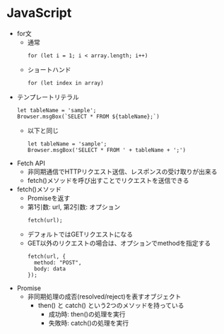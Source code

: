 # JavaScript
- for文
    - 通常
        ```
        for (let i = 1; i < array.length; i++)
        ```
    - ショートハンド
        ```
        for (let index in array)
        ```
- テンプレートリテラル
    ```
    let tableName = 'sample';
    Browser.msgBox(`SELECT * FROM ${tableName};`)
    ```
    - 以下と同じ
        ```
        let tableName = 'sample';
        Browser.msgBox('SELECT * FROM ' + tableName + ';')
        ```
- Fetch API
    - 非同期通信でHTTPリクエスト送信、レスポンスの受け取りが出来る
    - fetch()メソッドを呼び出すことでリクエストを送信できる
- fetch()メソッド
    - Promiseを返す
    - 第1引数: url, 第2引数: オプション
        ```
        fetch(url);
        ```
    - デフォルトではGETリクエストになる
    - GET以外のリクエストの場合は、オプションでmethodを指定する
        ```
        fetch(url, {
          method: "POST",
          body: data
        });
        ```
- Promise
    - 非同期処理の成否(resolved/reject)を表すオブジェクト
        - then() と catch() という2つのメソッドを持っている
            - 成功時: then()の処理を実行
            - 失敗時: catch()の処理を実行

